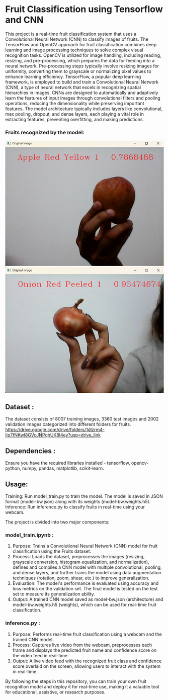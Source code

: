 # Fruit Classification using Tensorflow and CNN

This project is a real-time fruit classification system that uses a Convolutional Neural Network (CNN) to classify images of fruits. The TensorFlow and OpenCV approach for fruit classification combines deep learning and image processing techniques to solve complex visual recognition tasks. OpenCV is utilized for image handling, including reading, resizing, and pre-processing, which prepares the data for feeding into a neural network. Pre-processing steps typically involve resizing images for uniformity, converting them to grayscale or normalizing pixel values to enhance learning efficiency. TensorFlow, a popular deep learning framework, is employed to build and train a Convolutional Neural Network (CNN), a type of neural network that excels in recognizing spatial hierarchies in images. CNNs are designed to automatically and adaptively learn the features of input images through convolutional filters and pooling operations, reducing the dimensionality while preserving important features. The model architecture typically includes layers like convolutional, max pooling, dropout, and dense layers, each playing a vital role in extracting features, preventing overfitting, and making predictions. 

### Fruits recognized by the model:
![results](./result1.png)
![results](./result2.png)

## Dataset : 
The dataset consists of 8007 training images, 3360 test images and 2002 validation images categorized into different folders for fruits.
https://drive.google.com/drive/folders/1dlzrm4-Iip7fNKwI8GVcJNPqhUK8l4ey?usp=drive_link

## Dependencies : 
Ensure you have the required libraries installed - tensorflow, opencv-python, numpy, pandas, matplotlib, scikit-learn.

## Usage:
Training: Run model_train.py to train the model. The model is saved in JSON format (model-bw.json) along with its weights (model-bw.weights.h5).
Inference: Run inference.py to classify fruits in real-time using your webcam.

The project is divided into two major components:

### model_train.ipynb :
1. Purpose: Trains a Convolutional Neural Network (CNN) model for fruit classification using the Fruits dataset.
2. Process: Loads the dataset, preprocesses the images (resizing, grayscale conversion, histogram equalization, and normalization), defines and compiles a CNN model with multiple convolutional, pooling, and dense layers, and further trains the model using data augmentation techniques (rotation, zoom, shear, etc.) to improve generalization.
3. Evaluation: The model's performance is evaluated using accuracy and loss metrics on the validation set. The final model is tested on the test set to measure its generalization ability.
4. Output: A trained CNN model saved as model-bw.json (architecture) and model-bw.weights.h5 (weights), which can be used for real-time fruit classification.

### inference.py :
1. Purpose: Performs real-time fruit classification using a webcam and the trained CNN model.
2. Process: Captures live video from the webcam, preprocesses each frame and displays the predicted fruit name and confidence score on the video feed in real-time.
3. Output: A live video feed with the recognized fruit class and confidence score overlaid on the screen, allowing users to interact with the system in real-time.


By following the steps in this repository, you can train your own fruit recognition model and deploy it for real-time use, making it a valuable tool for educational, assistive, or research purposes.
